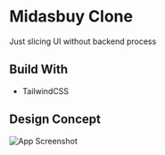 
# Midasbuy Clone
Just slicing UI without backend process


## Build With

- TailwindCSS


## Design Concept

![App Screenshot](https://user-images.githubusercontent.com/51852948/191702517-80488f0d-013f-42e6-a77e-c4fd9a19b52b.png)

